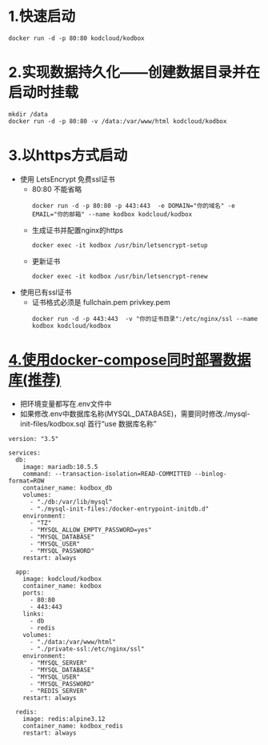 # 1.快速启动
```
docker run -d -p 80:80 kodcloud/kodbox
```
# 2.实现数据持久化——创建数据目录并在启动时挂载
```
mkdir /data
docker run -d -p 80:80 -v /data:/var/www/html kodcloud/kodbox
```
# 3.以https方式启动

-  使用 LetsEncrypt 免费ssl证书
    - 80:80 不能省略
        ```
        docker run -d -p 80:80 -p 443:443  -e DOMAIN="你的域名" -e EMAIL="你的邮箱" --name kodbox kodcloud/kodbox
        ```
    - 生成证书并配置nginx的https
        ```
        docker exec -it kodbox /usr/bin/letsencrypt-setup
        ```
    - 更新证书
        ```
        docker exec -it kodbox /usr/bin/letsencrypt-renew
        ```
-  使用已有ssl证书
    - 证书格式必须是 fullchain.pem  privkey.pem
        ```
        docker run -d -p 443:443  -v "你的证书目录":/etc/nginx/ssl --name kodbox kodcloud/kodbox
        ```

# [4.使用docker-compose同时部署数据库(推荐)](https://github.com/ericdoomed/docker/tree/master/docker-compose)
- 把环境变量都写在.env文件中
- 如果修改.env中数据库名称(MYSQL_DATABASE)，需要同时修改./mysql-init-files/kodbox.sql 首行“use 数据库名称”
```
version: "3.5"

services:
  db:
    image: mariadb:10.5.5
    command: --transaction-isolation=READ-COMMITTED --binlog-format=ROW
    container_name: kodbox_db
    volumes:
      - "./db:/var/lib/mysql"
      - "./mysql-init-files:/docker-entrypoint-initdb.d"
    environment:
      - "TZ"
      - "MYSQL_ALLOW_EMPTY_PASSWORD=yes"
      - "MYSQL_DATABASE"
      - "MYSQL_USER"
      - "MYSQL_PASSWORD"
    restart: always

  app:
    image: kodcloud/kodbox
    container_name: kodbox
    ports:
      - 80:80
      - 443:443
    links:
      - db
      - redis
    volumes:
      - "./data:/var/www/html"
      - "./private-ssl:/etc/nginx/ssl"
    environment:
      - "MYSQL_SERVER"
      - "MYSQL_DATABASE"
      - "MYSQL_USER"
      - "MYSQL_PASSWORD"
      - "REDIS_SERVER"
    restart: always

  redis:
    image: redis:alpine3.12
    container_name: kodbox_redis
    restart: always
```

